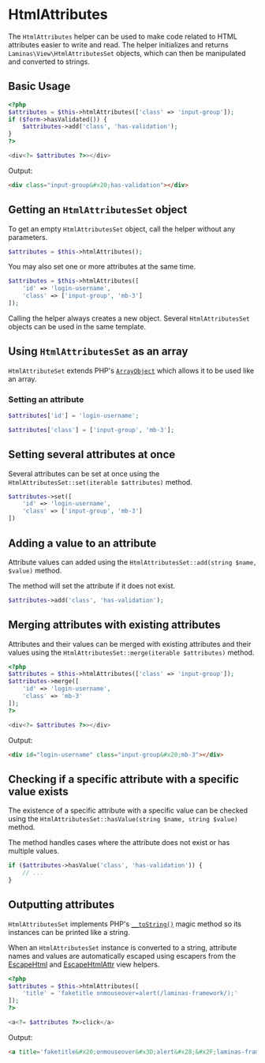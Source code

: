 # HtmlAttributes

The `HtmlAttributes` helper can be used to make code related to HTML attributes
easier to write and read. The helper initializes and returns
`Laminas\View\HtmlAttributesSet` objects, which can then be manipulated and
converted to strings.

## Basic Usage

```php
<?php
$attributes = $this->htmlAttributes(['class' => 'input-group']);
if ($form->hasValidated()) {
    $attributes->add('class', 'has-validation');
}
?>

<div<?= $attributes ?>></div>
```

Output:

```html
<div class="input-group&#x20;has-validation"></div>
```

## Getting an `HtmlAttributesSet` object

To get an empty `HtmlAttributesSet` object, call the helper without any
parameters.

```php
$attributes = $this->htmlAttributes();
```

You may also set one or more attributes at the same time.

```php
$attributes = $this->htmlAttributes([
    'id' => 'login-username',
    'class' => ['input-group', 'mb-3']
]);
```

Calling the helper always creates a new object. Several `HtmlAttributesSet`
objects can be used in the same template.

## Using `HtmlAttributesSet` as an array

`HtmlAttributeSet` extends PHP's
[`ArrayObject`](https://www.php.net/manual/en/class.arrayobject.php) which
allows it to be used like an array.

### Setting an attribute

```php
$attributes['id'] = 'login-username';

$attributes['class'] = ['input-group', 'mb-3'];
```

## Setting several attributes at once

Several attributes can be set at once using the
`HtmlAttributesSet::set(iterable $attributes)` method.

```php
$attributes->set([
    'id' => 'login-username',
    'class' => ['input-group', 'mb-3']
])
```

## Adding a value to an attribute

Attribute values can added using the
`HtmlAttributesSet::add(string $name, $value)` method.

The method will set the attribute if it does not exist.

```php
$attributes->add('class', 'has-validation');
```

## Merging attributes with existing attributes

Attributes and their values can be merged with existing attributes and their
values using the `HtmlAttributesSet::merge(iterable $attributes)` method.

```php
<?php
$attributes = $this->htmlAttributes(['class' => 'input-group']);
$attributes->merge([
    'id' => 'login-username',
    'class' => 'mb-3'
]);
?>

<div<?= $attributes ?>></div>
```

Output:

```html
<div id="login-username" class="input-group&#x20;mb-3"></div>
```

## Checking if a specific attribute with a specific value exists

The existence of a specific attribute with a specific value can be checked using
the `HtmlAttributesSet::hasValue(string $name, string $value)` method.

The method handles cases where the attribute does not exist or has multiple values.

```php
if ($attributes->hasValue('class', 'has-validation')) {
    // ...
}
```

## Outputting attributes

`HtmlAttributesSet` implements PHP's
[`__toString()`](https://www.php.net/manual/en/language.oop5.magic.php#object.tostring)
magic method so its instances can be printed like a string.

When an `HtmlAttributesSet` instance is converted to a string, attribute names
and values are automatically escaped using escapers from the
[EscapeHtml](https://docs.laminas.dev/laminas-view/helpers/escape/#escapehtml)
and [EscapeHtmlAttr](https://docs.laminas.dev/laminas-view/helpers/escape/#escapehtmlattr)
view helpers.

```php
<?php
$attributes = $this->htmlAttributes([
    'title' = 'faketitle onmouseover=alert(/laminas-framework/);'
]);
?>

<a<?= $attributes ?>>click</a>
```

Output:

```html
<a title='faketitle&#x20;onmouseover&#x3D;alert&#x28;&#x2F;laminas-framework&#x2F;&#x29;&#x3B;'>click</a>
```
